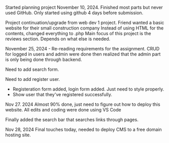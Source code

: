Started planning project November 10, 2024.
Finished most parts but never used GitHub.
Only started using github 4 days before submission.

Project continuation/upgrade from web dev 1 project. Friend wanted a basic website for their small construction company
Instead of using HTML for the contents, changed everything to .php 
Main focus of this project is the reviews section. Depends on what else is needed.


November 25, 2024 - Re-reading requirements for the assignment.
CRUD for logged in users and admin were done then realized that the admin part is only being done through backend.

Need to add search form.

Need to add register user. 
  - Registeration form added, login form added. Just need to style properly.
  - Show user that they've registered successfully.

Nov 27. 2024
Almost 90% done, just need to figure out how to deploy this website.
All edits and coding were done using VS Code

Finally added the search bar that searches links through pages.

Nov 28, 2024
Final touches today, needed to deploy CMS to a free domain hosting site.
